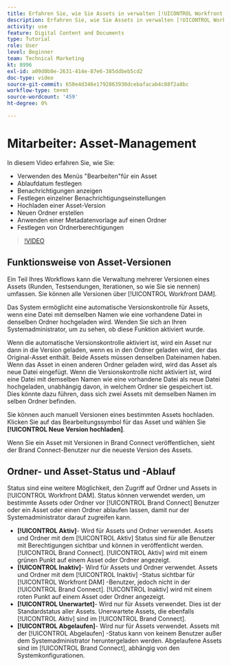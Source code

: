 ```yaml
---
title: Erfahren Sie, wie Sie Assets in verwalten [!UICONTROL Workfront DAM]
description: Erfahren Sie, wie Sie Assets in verwalten [!UICONTROL Workfront DAM] , um Ihren Workflow zu verbessern.
activity: use
feature: Digital Content and Documents
type: Tutorial
role: User
level: Beginner
team: Technical Marketing
kt: 8996
exl-id: a09d0b0e-2631-414e-87e6-385ddbeb5cd2
doc-type: video
source-git-commit: 650e4d346e1792863930dcebafacab4c88f2a8bc
workflow-type: tm+mt
source-wordcount: '459'
ht-degree: 0%

---
```


# Mitarbeiter: Asset-Management

In diesem Video erfahren Sie, wie Sie:

* Verwenden des Menüs &quot;Bearbeiten&quot;für ein Asset
* Ablaufdatum festlegen
* Benachrichtigungen anzeigen
* Festlegen einzelner Benachrichtigungseinstellungen
* Hochladen einer Asset-Version
* Neuen Ordner erstellen
* Anwenden einer Metadatenvorlage auf einen Ordner
* Festlegen von Ordnerberechtigungen

>[!VIDEO](https://video.tv.adobe.com/v/335256/?quality=12&learn=on)

## Funktionsweise von Asset-Versionen

Ein Teil Ihres Workflows kann die Verwaltung mehrerer Versionen eines Assets (Runden, Testsendungen, Iterationen, so wie Sie sie nennen) umfassen. Sie können alle Versionen über [!UICONTROL Workfront DAM].

Das System ermöglicht eine automatische Versionskontrolle für Assets, wenn eine Datei mit demselben Namen wie eine vorhandene Datei in denselben Ordner hochgeladen wird. Wenden Sie sich an Ihren Systemadministrator, um zu sehen, ob diese Funktion aktiviert wurde.

Wenn die automatische Versionskontrolle aktiviert ist, wird ein Asset nur dann in die Version geladen, wenn es in den Ordner geladen wird, der das Original-Asset enthält. Beide Assets müssen denselben Dateinamen haben. Wenn das Asset in einen anderen Ordner geladen wird, wird das Asset als neue Datei eingefügt.
Wenn die Versionskontrolle nicht aktiviert ist, wird eine Datei mit demselben Namen wie eine vorhandene Datei als neue Datei hochgeladen, unabhängig davon, in welchem Ordner sie gespeichert ist. Dies könnte dazu führen, dass sich zwei Assets mit demselben Namen im selben Ordner befinden.

Sie können auch manuell Versionen eines bestimmten Assets hochladen. Klicken Sie auf das Bearbeitungssymbol für das Asset und wählen Sie **[!UICONTROL Neue Version hochladen]**.

Wenn Sie ein Asset mit Versionen in Brand Connect veröffentlichen, sieht der Brand Connect-Benutzer nur die neueste Version des Assets.

## Ordner- und Asset-Status und -Ablauf

Status sind eine weitere Möglichkeit, den Zugriff auf Ordner und Assets in [!UICONTROL Workfront DAM]. Status können verwendet werden, um bestimmte Assets oder Ordner vor [!UICONTROL Brand Connect] Benutzer oder ein Asset oder einen Ordner ablaufen lassen, damit nur der Systemadministrator darauf zugreifen kann.

* **[!UICONTROL Aktiv]**- Wird für Assets und Ordner verwendet. Assets und Ordner mit dem [!UICONTROL Aktiv] Status sind für alle Benutzer mit Berechtigungen sichtbar und können in veröffentlicht werden. [!UICONTROL Brand Connect]. [!UICONTROL Aktiv] wird mit einem grünen Punkt auf einem Asset oder Ordner angezeigt.
* **[!UICONTROL Inaktiv]**- Wird für Assets und Ordner verwendet. Assets und Ordner mit dem [!UICONTROL Inaktiv] -Status sichtbar für [!UICONTROL Workfront DAM] -Benutzer, jedoch nicht in der [!UICONTROL Brand Connect]. [!UICONTROL Inaktiv] wird mit einem roten Punkt auf einem Asset oder Ordner angezeigt.
* **[!UICONTROL Unerwartet]**- Wird nur für Assets verwendet. Dies ist der Standardstatus aller Assets. Unerwartete Assets, die ebenfalls [!UICONTROL Aktiv] sind im [!UICONTROL Brand Connect].
* **[!UICONTROL Abgelaufen]**- Wird nur für Assets verwendet. Assets mit der [!UICONTROL Abgelaufen] -Status kann von keinem Benutzer außer dem Systemadministrator heruntergeladen werden. Abgelaufene Assets sind im [!UICONTROL Brand Connect], abhängig von den Systemkonfigurationen.
